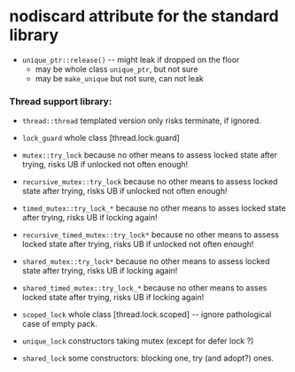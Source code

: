 # nodiscard attribute for the standard library

* `unique_ptr::release()` -- might leak if dropped on the floor
   * may be whole class `unique_ptr`, but not sure
   * may be `make_unique` but not sure, can not leak
   
### Thread support library:
  
* `thread::thread` templated version only risks terminate, if ignored.   
* `lock_guard` whole class [thread.lock.guard]

* `mutex::try_lock` because no other means to assess locked state after trying, risks UB if unlocked not often enough!
* `recursive_mutex::try_lock` because no other means to assess locked state after trying, risks UB if unlocked not often enough!
* `timed_mutex::try_lock_*` because no other means to asses locked state after trying, risks UB if locking again!
* `recursive_timed_mutex::try_lock*` because no other means to assess locked state after trying, risks UB if unlocked not often enough!

* `shared_mutex::try_lock*` because no other means to assess locked state after trying, risks UB if locking again!

* `shared_timed_mutex::try_lock_*` because no other means to asses locked state after trying, risks UB if locking again!

* `scoped_lock` whole class [thread.lock.scoped] -- ignore pathological case of empty pack.

* `unique_lock` constructors taking mutex (except for defer lock ?)

* `shared_lock` some constructors: blocking one, try (and adopt?) ones.